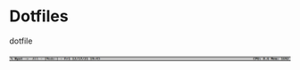 # Dotfiles
dotfile

![Emacs-Modeline-Cpu/Mem-Right-Corner](https://github.com/danrobi11/Dotfiles/blob/main/emacs-modeline.png)
